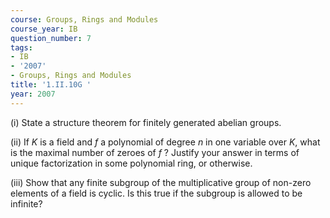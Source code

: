 ```yaml
---
course: Groups, Rings and Modules
course_year: IB
question_number: 7
tags:
- IB
- '2007'
- Groups, Rings and Modules
title: '1.II.10G '
year: 2007
---
```



(i) State a structure theorem for finitely generated abelian groups.

(ii) If $K$ is a field and $f$ a polynomial of degree $n$ in one variable over $K$, what is the maximal number of zeroes of $f$ ? Justify your answer in terms of unique factorization in some polynomial ring, or otherwise.

(iii) Show that any finite subgroup of the multiplicative group of non-zero elements of a field is cyclic. Is this true if the subgroup is allowed to be infinite?